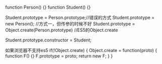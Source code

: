 function Person() {}
function Student() {}

Student.prototype = Person.prototype;//错误的方式
Student.prototype = new Person(); //方式一，但传参的时候不好
Student.prototype = Object.create(Person.prototype) //ES5的Object.create

Student.prototype.constructor = Student;

如果浏览器不支持es5
    if(!Object.create) {
        Object.create = function(proto) {
             function F() {}
             F.prototype = proto;
             return new F;
        }
    }
